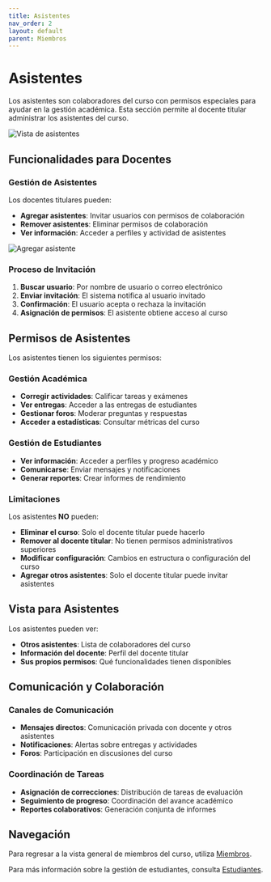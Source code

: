 ```yaml
---
title: Asistentes
nav_order: 2
layout: default
parent: Miembros
---
```


# Asistentes

Los asistentes son colaboradores del curso con permisos especiales para ayudar en la gestión académica. Esta sección permite al docente titular administrar los asistentes del curso.

![Vista de asistentes]({{site.baseurl}}/assets/user/courses/participants/assistants_view.png)
<!-- TODO: Agregar imagen assistants_view.png mostrando la lista de asistentes -->

## Funcionalidades para Docentes

### Gestión de Asistentes

Los docentes titulares pueden:

- **Agregar asistentes**: Invitar usuarios con permisos de colaboración
- **Remover asistentes**: Eliminar permisos de colaboración
- **Ver información**: Acceder a perfiles y actividad de asistentes

![Agregar asistente]({{site.baseurl}}/assets/user/courses/participants/add_assistant.png)
<!-- TODO: Agregar imagen add_assistant.png mostrando el formulario para agregar asistente -->

### Proceso de Invitación

1. **Buscar usuario**: Por nombre de usuario o correo electrónico
2. **Enviar invitación**: El sistema notifica al usuario invitado
3. **Confirmación**: El usuario acepta o rechaza la invitación
4. **Asignación de permisos**: El asistente obtiene acceso al curso

## Permisos de Asistentes

Los asistentes tienen los siguientes permisos:

### Gestión Académica

- **Corregir actividades**: Calificar tareas y exámenes
- **Ver entregas**: Acceder a las entregas de estudiantes
- **Gestionar foros**: Moderar preguntas y respuestas
- **Acceder a estadísticas**: Consultar métricas del curso

### Gestión de Estudiantes

- **Ver información**: Acceder a perfiles y progreso académico
- **Comunicarse**: Enviar mensajes y notificaciones
- **Generar reportes**: Crear informes de rendimiento

### Limitaciones

Los asistentes **NO** pueden:

- **Eliminar el curso**: Solo el docente titular puede hacerlo
- **Remover al docente titular**: No tienen permisos administrativos superiores
- **Modificar configuración**: Cambios en estructura o configuración del curso
- **Agregar otros asistentes**: Solo el docente titular puede invitar asistentes

## Vista para Asistentes

Los asistentes pueden ver:

- **Otros asistentes**: Lista de colaboradores del curso
- **Información del docente**: Perfil del docente titular
- **Sus propios permisos**: Qué funcionalidades tienen disponibles

## Comunicación y Colaboración

### Canales de Comunicación

- **Mensajes directos**: Comunicación privada con docente y otros asistentes
- **Notificaciones**: Alertas sobre entregas y actividades
- **Foros**: Participación en discusiones del curso

### Coordinación de Tareas

- **Asignación de correcciones**: Distribución de tareas de evaluación
- **Seguimiento de progreso**: Coordinación del avance académico
- **Reportes colaborativos**: Generación conjunta de informes

## Navegación

Para regresar a la vista general de miembros del curso, utiliza [Miembros](../index).

Para más información sobre la gestión de estudiantes, consulta [Estudiantes](students).
